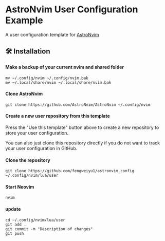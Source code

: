 # AstroNvim User Configuration Example

A user configuration template for [AstroNvim](https://github.com/AstroNvim/AstroNvim)

## 🛠️ Installation

#### Make a backup of your current nvim and shared folder

```shell
mv ~/.config/nvim ~/.config/nvim.bak
mv ~/.local/share/nvim ~/.local/share/nvim.bak
```

#### Clone AstroNvim

```shell
git clone https://github.com/AstroNvim/AstroNvim ~/.config/nvim
```

#### Create a new user repository from this template

Press the "Use this template" button above to create a new repository to store your user configuration.

You can also just clone this repository directly if you do not want to track your user configuration in GitHub.

#### Clone the repository

```shell  (git@github.com:fengweiyu1/astronvim_config.git)
git clone https://github.com/fengweiyu1/astronvim_config ~/.config/nvim/lua/user
```

#### Start Neovim

```shell
nvim
```
#### update

```shell
cd ~/.config/nvim/lua/user
git add .
git commit -m "Description of changes"
git push

```
